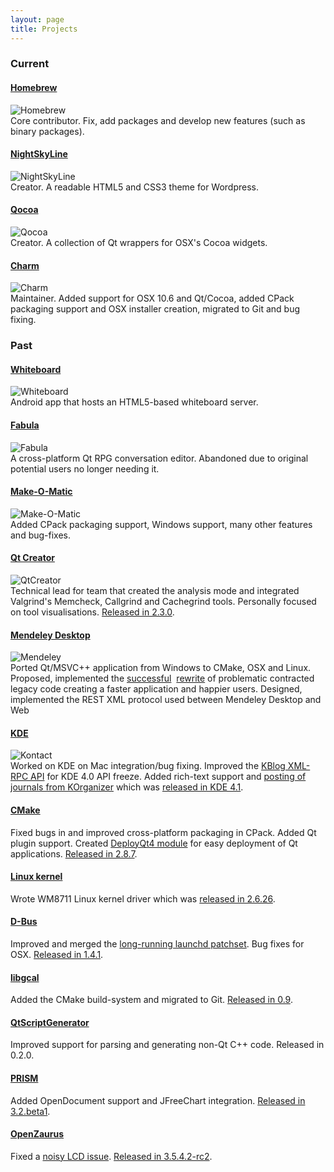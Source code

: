 ```yaml
---
layout: page
title: Projects
---
```

### Current
#### [Homebrew](https://github.com/mxcl/homebrew)
![Homebrew](/images/a/homebrew.png)  
Core contributor. Fix, add packages and develop new features (such as binary packages).

#### [NightSkyLine](https://github.com/mikemcquaid/NightSkyLine)
![NightSkyLine](/images/a/nightskyline.png)  
Creator. A readable HTML5 and CSS3 theme for Wordpress.

#### [Qocoa](https://github.com/mikemcquaid/Qocoa)
![Qocoa](/images/a/qocoa.png)  
Creator. A collection of Qt wrappers for OSX's Cocoa widgets.

#### [Charm](https://github.com/KDAB/Charm)
![Charm](/images/a/charm.png)  
Maintainer. Added support for OSX 10.6 and Qt/Cocoa, added CPack packaging support and OSX installer creation, migrated to Git and bug fixing.

### Past
#### [Whiteboard](https://github.com/mikemcquaid/Whiteboard)
![Whiteboard](/images/a/whiteboard.png)  
Android app that hosts an HTML5-based whiteboard server.

#### [Fabula](https://github.com/mikemcquaid/Fabula)
![Fabula](/images/a/fabula.png)  
A cross-platform Qt RPG conversation editor. Abandoned due to original potential users no longer needing it.

#### [Make-O-Matic](https://github.com/KDAB/Make-O-Matic)
![Make-O-Matic](/images/a/make-o-matic.png)  
Added CPack packaging support, Windows support, many other features and bug-fixes.

#### [Qt Creator](http://qt.gitorious.org/qt-creator)
![QtCreator](/images/a/qtcreator.png)  
Technical lead for team that created the analysis mode and integrated Valgrind's Memcheck, Callgrind and Cachegrind tools. Personally focused on tool visualisations. [Released in 2.3.0](http://labs.qt.nokia.com/2011/09/01/qt-creator-2-3-0-released/).

#### [Mendeley Desktop](http://www.mendeley.com/download-mendeley-desktop/)
![Mendeley](/images/a/mendeley.png)  
Ported Qt/MSVC++ application from Windows to CMake, OSX and Linux. Proposed, implemented the [successful](http://blog.mendeley.com/academic-features/mendeley-desktop-the-mvc-strikes-back/)&nbsp; [rewrite](http://blog.mendeley.com/academic-features/mendeley-desktop-the-about-dialogue-and-the-refactor/) of problematic contracted legacy code creating a faster application and happier users. Designed, implemented the REST XML protocol used between Mendeley Desktop and Web

#### [KDE](http://kde.org/)
![Kontact](/images/a/kontact.png)  
Worked on KDE on Mac integration/bug fixing. Improved the [KBlog XML-RPC API](http://api.kde.org/4.0-api/kdepimlibs-apidocs/kblog/html/index.html) for KDE 4.0 API freeze. Added rich-text support and [posting of journals from KOrganizer](http://mikemcquaid.com/2008/09/27/kde-blog-from-korganizer-howto/) which was [released in KDE 4.1](http://www.kde.org/announcements/4.1/).

#### [CMake](http://www.cmake.org/)
Fixed bugs in and improved cross-platform packaging in CPack. Added Qt plugin support. Created [DeployQt4 module](http://mikemcquaid.com/2012/01/deploying-qt-applications-with-deployqt4/) for easy deployment of Qt applications. [Released in 2.8.7](http://www.kitware.com/news/home/browse/CMake?2012_01_02&CMake+2.8.7+Now+Available).

#### [Linux kernel](http://www.kernel.org/)
Wrote WM8711 Linux kernel driver which was [released in 2.6.26](https://github.com/mirrors/linux-2.6/commit/bd6d417743d941c3e5eabb21abbcac9737f11061).

#### [D-Bus](http://www.freedesktop.org/wiki/Software/dbus)
Improved and merged the [long-running launchd patchset](https://bugs.freedesktop.org/show_bug.cgi?id=14259). Bug fixes for OSX. [Released in 1.4.1](http://dbus.freedesktop.org/doc/NEWS).

#### [libgcal](http://code.google.com/p/libgcal/)
Added the CMake build-system and migrated to Git. [Released in 0.9](http://gitorious.org/libgcal/libgcal/blobs/master/Changelog.txt).

#### [QtScriptGenerator](http://code.google.com/p/qtscriptgenerator/)
Improved support for parsing and generating non-Qt C++ code. Released in 0.2.0.

#### [PRISM](http://www.prismmodelchecker.org/people.php)
Added OpenDocument support and JFreeChart integration. [Released in 3.2.beta1](http://www.prismmodelchecker.org/doc/CHANGELOG.txt).

#### [OpenZaurus](http://openzaurus.org)
Fixed a [noisy LCD issue](http://bugs.openembedded.org/show_bug.cgi?id=1316). [Released in 3.5.4.2-rc2](http://marcin.juszkiewicz.com.pl/2006/09/02/openzaurus-3542-rc2/).
